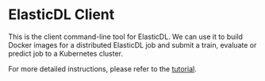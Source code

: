 # ElasticDL Client

This is the client command-line tool for ElasticDL. We can use it to build
Docker images for a distributed ElasticDL job and submit a train, evaluate
or predict job to a Kubernetes cluster.

For more detailed instructions, please refer to the
[tutorial](../docs/tutorials/get_started.md).
